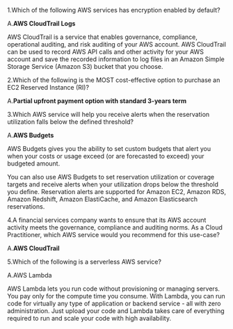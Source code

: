 1.Which of the following AWS services has encryption enabled by default?

A.**AWS CloudTrail Logs**

AWS CloudTrail is a service that enables governance, compliance, operational auditing, and risk auditing of your AWS account. AWS CloudTrail can be used to record AWS API calls and other activity for your AWS account and save the recorded information to log files in an Amazon Simple Storage Service (Amazon S3) bucket that you choose.

2.Which of the following is the MOST cost-effective option to purchase an EC2 Reserved Instance (RI)?

A.**Partial upfront payment option with standard 3-years term**

3.Which AWS service will help you receive alerts when the reservation utilization falls below the defined threshold?

A.**AWS Budgets**

AWS Budgets gives you the ability to set custom budgets that alert you when your costs or usage exceed (or are forecasted to exceed) your budgeted amount.

You can also use AWS Budgets to set reservation utilization or coverage targets and receive alerts when your utilization drops below the threshold you define. Reservation alerts are supported for Amazon EC2, Amazon RDS, Amazon Redshift, Amazon ElastiCache, and Amazon Elasticsearch reservations.

4.A financial services company wants to ensure that its AWS account activity meets the governance, compliance and auditing norms. As a Cloud Practitioner, which AWS service would you recommend for this use-case?

A.**AWS CloudTrail**

5.Which of the following is a serverless AWS service?

A.AWS Lambda

AWS Lambda lets you run code without provisioning or managing servers. You pay only for the compute time you consume. With Lambda, you can run code for virtually any type of application or backend service - all with zero administration. Just upload your code and Lambda takes care of everything required to run and scale your code with high availability.

